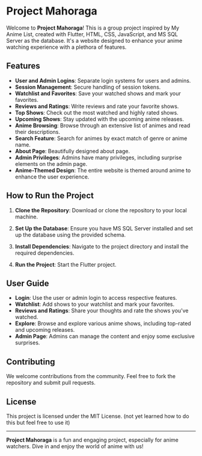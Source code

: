 # Project Mahoraga

Welcome to **Project Mahoraga**! This is a group project inspired by My Anime List, created with Flutter, HTML, CSS, JavaScript, and MS SQL Server as the database. It's a website designed to enhance your anime watching experience with a plethora of features.

## Features

- **User and Admin Logins**: Separate login systems for users and admins.
- **Session Management**: Secure handling of session tokens.
- **Watchlist and Favorites**: Save your watched shows and mark your favorites.
- **Reviews and Ratings**: Write reviews and rate your favorite shows.
- **Top Shows**: Check out the most watched and highly rated shows.
- **Upcoming Shows**: Stay updated with the upcoming anime releases.
- **Anime Browsing**: Browse through an extensive list of animes and read their descriptions.
- **Search Feature**: Search for animes by exact match of genre or anime name.
- **About Page**: Beautifully designed about page.
- **Admin Privileges**: Admins have many privileges, including surprise elements on the admin page.
- **Anime-Themed Design**: The entire website is themed around anime to enhance the user experience.

## How to Run the Project

1. **Clone the Repository**: Download or clone the repository to your local machine.

2. **Set Up the Database**: Ensure you have MS SQL Server installed and set up the database using the provided schema.

3. **Install Dependencies**: Navigate to the project directory and install the required dependencies.

4. **Run the Project**: Start the Flutter project.

## User Guide

- **Login**: Use the user or admin login to access respective features.
- **Watchlist**: Add shows to your watchlist and mark your favorites.
- **Reviews and Ratings**: Share your thoughts and rate the shows you’ve watched.
- **Explore**: Browse and explore various anime shows, including top-rated and upcoming releases.
- **Admin Page**: Admins can manage the content and enjoy some exclusive surprises.


## Contributing

We welcome contributions from the community. Feel free to fork the repository and submit pull requests.

## License

This project is licensed under the MIT License. (not yet learned how to do this but feel free to use it)

---

**Project Mahoraga** is a fun and engaging project, especially for anime watchers. Dive in and enjoy the world of anime with us!

